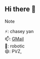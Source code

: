 ## Hi there 👋
> [!Note]
> ⚡: chasey yan    
> 📫: [GMail](melancholycy@gmail.com)    
> 🔭: robotic  
> 😄: PVZ,   
<!--
**melancholyi/melancholyi** is a ✨ _special_ ✨ repository because its `README.md` (this file) appears on your GitHub profile.

Here are some ideas to get you started:

- 🔭 I’m currently working on ...
- 🌱 I’m currently learning ...
- 👯 I’m looking to collaborate on ...
- 🤔 I’m looking for help with ...
- 💬 Ask me about ...
- 📫 How to reach me: ...
- 😄 Pronouns: ...
- ⚡ Fun fact: ...
-->
